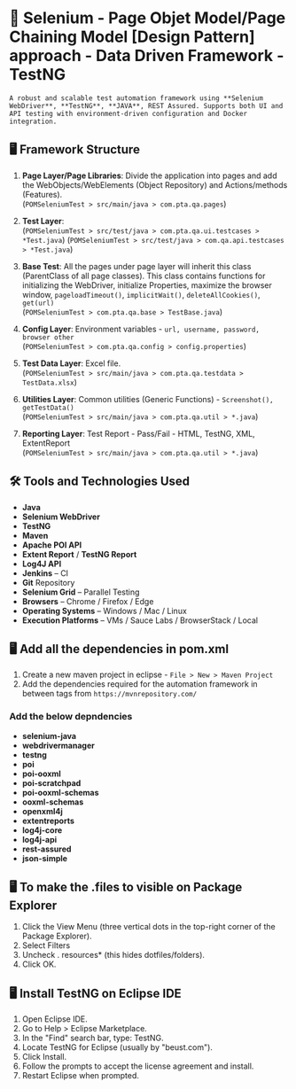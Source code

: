 # 🧪 Selenium - Page Objet Model/Page Chaining Model [Design Pattern] approach - Data Driven Framework - TestNG

	A robust and scalable test automation framework using **Selenium WebDriver**, **TestNG**, **JAVA**, REST Assured. Supports both UI and API testing with environment-driven configuration and Docker integration.

## 🖥️ Framework Structure

1. **Page Layer/Page Libraries**: Divide the application into pages and add the WebObjects/WebElements (Object Repository) and Actions/methods (Features).  
   (`POMSeleniumTest > src/main/java > com.pta.qa.pages`)

2. **Test Layer**:  
   (`POMSeleniumTest > src/test/java > com.pta.qa.ui.testcases > *Test.java`)
   (`POMSeleniumTest > src/test/java > com.qa.api.testcases > *Test.java`)

3. **Base Test**: All the pages under page layer will inherit this class (ParentClass of all page classes). This class contains functions for initializing the WebDriver, initialize Properties, maximize the browser window, `pageloadTimeout()`, `implicitWait()`, `deleteAllCookies()`, `get(url)`  
   (`POMSeleniumTest > com.pta.qa.base > TestBase.java`)
   
4. **Config Layer**: Environment variables - `url, username, password, browser other`                                        
	(`POMSeleniumTest > com.pta.qa.config > config.properties`)  
	
5. **Test Data Layer**: Excel file.  
   (`POMSeleniumTest > src/main/java > com.pta.qa.testdata > TestData.xlsx`)

6. **Utilities Layer**:  Common utilities (Generic Functions) - `Screenshot(), getTestData()`  
   (`POMSeleniumTest > src/main/java > com.pta.qa.util > *.java`)
   
7. **Reporting Layer**:  Test Report - Pass/Fail - HTML, TestNG, XML, ExtentReport    
   (`POMSeleniumTest > src/main/java > com.pta.qa.util > *.java`)

## 🛠️ Tools and Technologies Used

- **Java**
- **Selenium WebDriver**
- **TestNG**
- **Maven**
- **Apache POI API**
- **Extent Report** / **TestNG Report**
- **Log4J API**
- **Jenkins** – CI
- **Git** Repository
- **Selenium Grid** – Parallel Testing
- **Browsers** – Chrome / Firefox / Edge
- **Operating Systems** – Windows / Mac / Linux
- **Execution Platforms** – VMs / Sauce Labs / BrowserStack / Local

## 🖥️ Add all the dependencies in pom.xml
1. Create a new maven project in eclipse - `File > New > Maven Project`
2. Add the dependencies required for the automation framework in between **<dependencies> </dependencies>** tags from `https://mvnrepository.com/`

### Add the below depndencies
- **selenium-java**
- **webdrivermanager**
- **testng**
- **poi**
- **poi-ooxml**
- **poi-scratchpad**
- **poi-ooxml-schemas**
- **ooxml-schemas**
- **openxml4j**
- **extentreports**
- **log4j-core**
- **log4j-api**
- **rest-assured**
- **json-simple**

## 🖥️ To make the .files to visible on Package Explorer
1. Click the View Menu (three vertical dots in the top-right corner of the Package Explorer).
2. Select Filters
3. Uncheck . resources* (this hides dotfiles/folders).
4. Click OK.

## 🖥️ Install TestNG on Eclipse IDE
1. Open Eclipse IDE.
2. Go to Help > Eclipse Marketplace.
3. In the "Find" search bar, type: TestNG.
4. Locate TestNG for Eclipse (usually by "beust.com").
5. Click Install.
6. Follow the prompts to accept the license agreement and install.
7. Restart Eclipse when prompted.